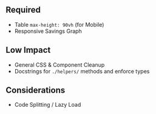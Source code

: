## Required
- Table `max-height: 90vh` (for Mobile)
- Responsive Savings Graph

## Low Impact
- General CSS & Component Cleanup
- Docstrings for `./helpers/` methods and enforce types

## Considerations
- Code Splitting / Lazy Load